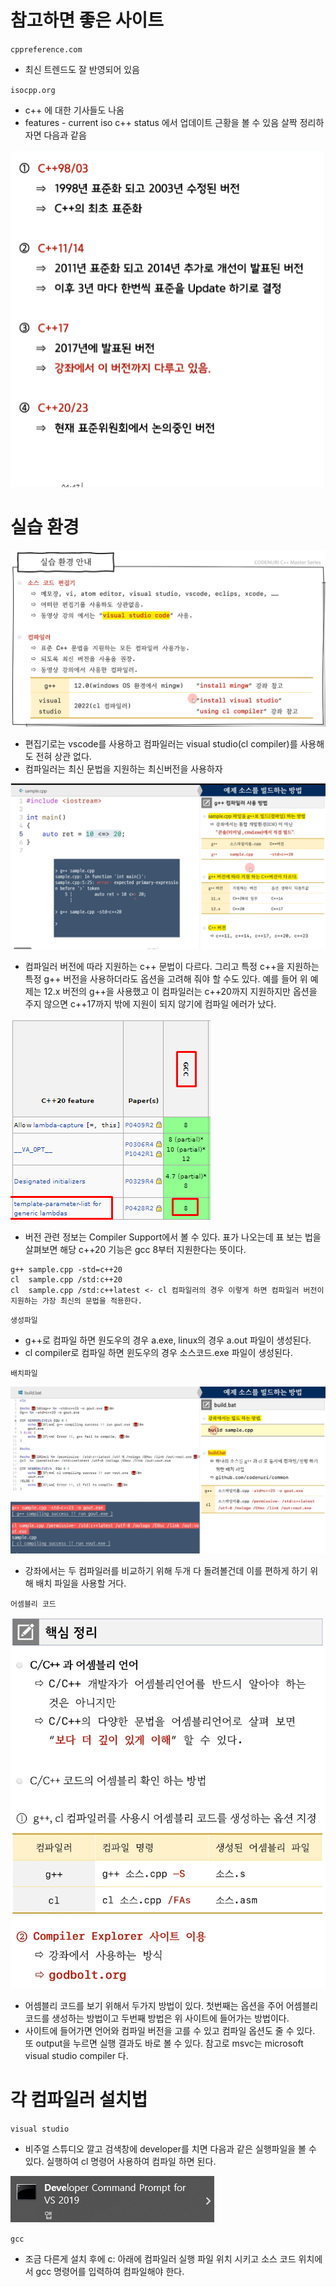 # 참고하면 좋은 사이트

`cppreference.com`

- 최신 트렌드도 잘 반영되어 있음

`isocpp.org`

- c++ 에 대한 기사들도 나옴
- features - current iso c++ status 에서 업데이트 근황을 볼 수 있음 살짝 정리하자면 다음과 같음

![](../../image/2022-10-06-20-36-18.png)

# 실습 환경

![](../../image/2022-10-06-20-51-05.png)

- 편집기로는 vscode를 사용하고 컴파일러는 visual studio(cl compiler)를 사용해도 전혀 상관 없다.
- 컴파일러는 최신 문법을 지원하는 최신버전을 사용하자

![](../../image/2022-10-06-20-55-35.png)

- 컴파일러 버전에 따라 지원하는 c++ 문법이 다르다. 그리고 특정 c++을 지원하는 특정 g++ 버전을 사용하더라도 옵션을 고려해 줘야 할 수도 있다. 예를 들어 위 예제는 12.x 버전의 g++을 사용했고 이 컴파일러는 c++20까지 지원하지만 옵션을 주지 않으면 c++17까지 밖에 지원이 되지 않기에 컴파일 에러가 났다.

![](../../image/2022-10-06-21-01-04.png)

- 버전 관련 정보는 Compiler Support에서 볼 수 있다. 표가 나오는데 표 보는 법을 살펴보면 해당 c++20 기능은 gcc 8부터 지원한다는 뜻이다.

```
g++ sample.cpp -std=c++20
cl  sample.cpp /std:c++20
cl  sample.cpp /std:c++latest <- cl 컴파일러의 경우 이렇게 하면 컴파일러 버전이 지원하는 가장 최신의 문법을 적용한다.
```

`생성파일`

- g++로 컴파일 하면 원도우의 경우 a.exe, linux의 경우 a.out 파일이 생성된다.
- cl compiler로 컴파일 하면 윈도우의 경우 소스코드.exe 파일이 생성된다.

`배치파일`

![](../../image/2022-10-06-21-16-01.png)

- 강좌에서는 두 컴파일러를 비교하기 위해 두개 다 돌려볼건데 이를 편하게 하기 위해 배치 파일을 사용할 거다.

`어셈블리 코드`

![](../../image/2022-10-06-21-27-28.png)
- 어셈블리 코드를 보기 위해서 두가지 방법이 있다. 첫번째는 옵션을 주어 어셈블리 코드를 생성하는 방법이고 두번째 방법은 위 사이트에 들어가는 방법이다.
- 사이트에 들어가면 언어와 컴파일 버전을 고를 수 있고 컴파일 옵션도 줄 수 있다. 또 output을 누르면 실행 결과도 바로 볼 수 있다. 참고로 msvc는 microsoft visual studio compiler 다.

# 각 컴파일러 설치법

`visual studio`

- 비주얼 스튜디오 깔고 검색창에 developer를 치면 다음과 같은 실행파일을 볼 수 있다. 실행하여 cl 명령어 사용하여 컴파일 하면 된다.

![](../../image/2022-10-06-21-39-28.png)

`gcc`

- 조금 다른게 설치 후에 c: 아래에 컴파일러 실행 파일 위치 시키고 소스 코드 위치에서 gcc 명령어를 입력하여 컴파일해야 한다.